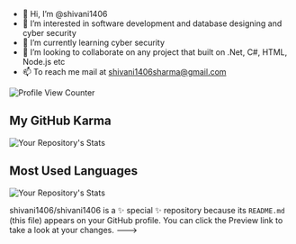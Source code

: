 - 👋 Hi, I’m @shivani1406
- 👀 I’m interested in software development and database designing and cyber security 
- 🌱 I’m currently learning cyber security
- 💞️ I’m looking to collaborate on any project that built on .Net, C#, HTML, Node.js etc
- 📫 To reach me mail at shivani1406sharma@gmail.com

![Profile View Counter](https://komarev.com/ghpvc/?username=shivani1406)

## My GitHub Karma
![Your Repository's Stats](https://github-readme-stats.vercel.app/api?username=shivani1406&show_icons=true)
## Most Used Languages
![Your Repository's Stats](https://github-readme-stats.vercel.app/api/top-langs/?username=shivani1406&theme=blue-green)

shivani1406/shivani1406 is a ✨ special ✨ repository because its `README.md` (this file) appears on your GitHub profile.
You can click the Preview link to take a look at your changes.
--->
